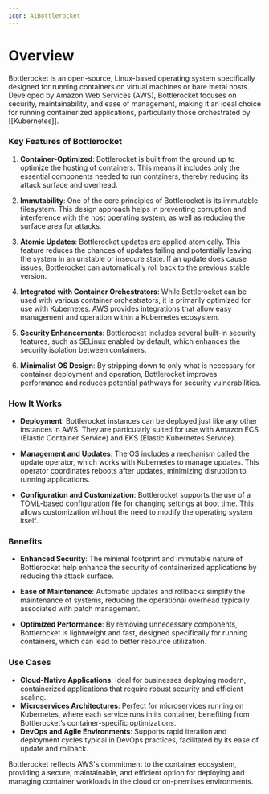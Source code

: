 ```yaml
---
icon: AiBottlerocket
---
```

# Overview

Bottlerocket is an open-source, Linux-based operating system specifically designed for running containers on virtual machines or bare metal hosts. Developed by Amazon Web Services (AWS), Bottlerocket focuses on security, maintainability, and ease of management, making it an ideal choice for running containerized applications, particularly those orchestrated by [[Kubernetes]].

### Key Features of Bottlerocket

1. **Container-Optimized**: Bottlerocket is built from the ground up to optimize the hosting of containers. This means it includes only the essential components needed to run containers, thereby reducing its attack surface and overhead.
    
2. **Immutability**: One of the core principles of Bottlerocket is its immutable filesystem. This design approach helps in preventing corruption and interference with the host operating system, as well as reducing the surface area for attacks.
    
3. **Atomic Updates**: Bottlerocket updates are applied atomically. This feature reduces the chances of updates failing and potentially leaving the system in an unstable or insecure state. If an update does cause issues, Bottlerocket can automatically roll back to the previous stable version.
    
4. **Integrated with Container Orchestrators**: While Bottlerocket can be used with various container orchestrators, it is primarily optimized for use with Kubernetes. AWS provides integrations that allow easy management and operation within a Kubernetes ecosystem.
    
5. **Security Enhancements**: Bottlerocket includes several built-in security features, such as SELinux enabled by default, which enhances the security isolation between containers.
    
6. **Minimalist OS Design**: By stripping down to only what is necessary for container deployment and operation, Bottlerocket improves performance and reduces potential pathways for security vulnerabilities.
    

### How It Works

- **Deployment**: Bottlerocket instances can be deployed just like any other instances in AWS. They are particularly suited for use with Amazon ECS (Elastic Container Service) and EKS (Elastic Kubernetes Service).
    
- **Management and Updates**: The OS includes a mechanism called the update operator, which works with Kubernetes to manage updates. This operator coordinates reboots after updates, minimizing disruption to running applications.
    
- **Configuration and Customization**: Bottlerocket supports the use of a TOML-based configuration file for changing settings at boot time. This allows customization without the need to modify the operating system itself.
    

### Benefits

- **Enhanced Security**: The minimal footprint and immutable nature of Bottlerocket help enhance the security of containerized applications by reducing the attack surface.
    
- **Ease of Maintenance**: Automatic updates and rollbacks simplify the maintenance of systems, reducing the operational overhead typically associated with patch management.
    
- **Optimized Performance**: By removing unnecessary components, Bottlerocket is lightweight and fast, designed specifically for running containers, which can lead to better resource utilization.
    

### Use Cases

- **Cloud-Native Applications**: Ideal for businesses deploying modern, containerized applications that require robust security and efficient scaling.
- **Microservices Architectures**: Perfect for microservices running on Kubernetes, where each service runs in its container, benefiting from Bottlerocket’s container-specific optimizations.
- **DevOps and Agile Environments**: Supports rapid iteration and deployment cycles typical in DevOps practices, facilitated by its ease of update and rollback.

Bottlerocket reflects AWS's commitment to the container ecosystem, providing a secure, maintainable, and efficient option for deploying and managing container workloads in the cloud or on-premises environments.